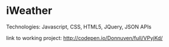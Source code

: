 # iWeather

Technologies: Javascript, CSS, HTML5, JQuery, JSON APIs

link to working project: http://codepen.io/Donnuven/full/VPyjKd/
